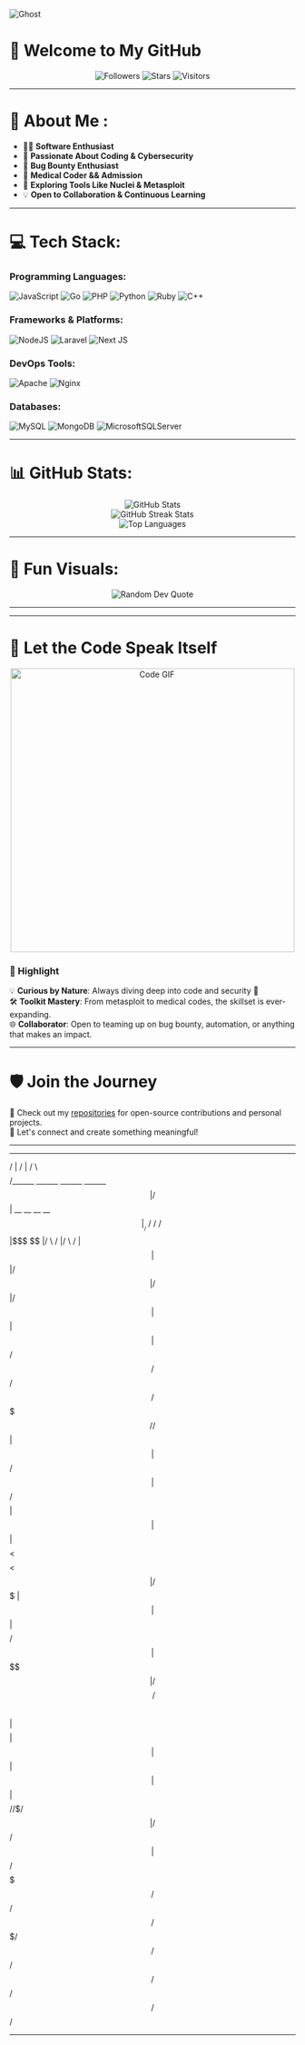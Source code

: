 ![Ghost](https://i.giphy.com/media/v1.Y2lkPTc5MGI3NjExNHpseHhlcTlsYW1tdHY3ajFpMWw1eXlvcm5odjAyb3did296MHFpOCZlcD12MV9pbnRlcm5hbF9naWZfYnlfaWQmY3Q9Zw/fwoOoDZpEpdQewQdRR/giphy.gif)

# 👋 Welcome to My GitHub
<p align="center">
  <img src="https://img.shields.io/github/followers/gh-ost00?style=for-the-badge" alt="Followers" />
  <img src="https://img.shields.io/github/stars/gh-ost00?style=for-the-badge" alt="Stars" />
  <img src="https://visitcount.itsvg.in/api?id=gh-ost00&icon=0&color=12" alt="Visitors" />
</p>

---

# 💫 About Me :
- 👨‍💻 **Software Enthusiast**  
- 🔐 **Passionate About Coding & Cybersecurity**  
- 🐛 **Bug Bounty Enthusiast**  
- 💉 **Medical Coder && Admission**  
- 🚀 **Exploring Tools Like Nuclei & Metasploit**  
- 💡 **Open to Collaboration & Continuous Learning**

---

# 💻 Tech Stack:
### Programming Languages:
![JavaScript](https://img.shields.io/badge/javascript-%23323330.svg?style=for-the-badge&logo=javascript&logoColor=%23F7DF1E) 
![Go](https://img.shields.io/badge/go-%2300ADD8.svg?style=for-the-badge&logo=go&logoColor=white) 
![PHP](https://img.shields.io/badge/php-%23777BB4.svg?style=for-the-badge&logo=php&logoColor=white) 
![Python](https://img.shields.io/badge/python-3670A0?style=for-the-badge&logo=python&logoColor=ffdd54) 
![Ruby](https://img.shields.io/badge/ruby-%23CC342D.svg?style=for-the-badge&logo=ruby&logoColor=white) 
![C++](https://img.shields.io/badge/c++-%2300599C.svg?style=for-the-badge&logo=c%2B%2B&logoColor=white)

### Frameworks & Platforms:
![NodeJS](https://img.shields.io/badge/node.js-6DA55F?style=for-the-badge&logo=node.js&logoColor=white) 
![Laravel](https://img.shields.io/badge/laravel-%23FF2D20.svg?style=for-the-badge&logo=laravel&logoColor=white) 
![Next JS](https://img.shields.io/badge/Next-black?style=for-the-badge&logo=next.js&logoColor=white)

### DevOps Tools:
![Apache](https://img.shields.io/badge/apache-%23D42029.svg?style=for-the-badge&logo=apache&logoColor=white) 
![Nginx](https://img.shields.io/badge/nginx-%23009639.svg?style=for-the-badge&logo=nginx&logoColor=white)

### Databases:
![MySQL](https://img.shields.io/badge/mysql-4479A1.svg?style=for-the-badge&logo=mysql&logoColor=white) 
![MongoDB](https://img.shields.io/badge/MongoDB-%234ea94b.svg?style=for-the-badge&logo=mongodb&logoColor=white) 
![MicrosoftSQLServer](https://img.shields.io/badge/Microsoft%20SQL%20Server-CC2927?style=for-the-badge&logo=microsoft%20sql%20server&logoColor=white)

---

# 📊 GitHub Stats:
<p align="center">
  <img src="https://github-readme-stats.vercel.app/api?username=gh-ost00&theme=dark&hide_border=false&include_all_commits=true&count_private=true" alt="GitHub Stats" />
  <br/>
  <img src="https://github-readme-streak-stats.herokuapp.com/?user=gh-ost00&theme=dark&hide_border=false" alt="GitHub Streak Stats" />
  <br/>
  <img src="https://github-readme-stats.vercel.app/api/top-langs/?username=gh-ost00&theme=dark&hide_border=false&include_all_commits=true&count_private=true&layout=compact" alt="Top Languages" />
</p>

---

# 🎨 Fun Visuals:
<p align="center">
  <img src="https://quotes-github-readme.vercel.app/api?type=horizontal&theme=radical" alt="Random Dev Quote" />
</p>

---
---

# 🌌 Let the Code Speak Itself  

<p align="center">
  <img src="https://i.giphy.com/media/v1.Y2lkPTc5MGI3NjExcXlkcDZnbTY4YnhpdG5yc2Z4dGhhbWRmbmx3ZTFjcXZrNzZ0bzI5biZlcD12MV9pbnRlcm5hbF9naWZfYnlfaWQmY3Q9Zw/3ohs7KViFzkRt3OPaE/giphy.gif" alt="Code GIF" width="500"/>
</p>

### 🚀 Highlight  
💡 **Curious by Nature**: Always diving deep into code and security 🔎  
🛠️ **Toolkit Mastery**: From metasploit to medical codes, the skillset is ever-expanding.  
🌐 **Collaborator**: Open to teaming up on bug bounty, automation, or anything that makes an impact.

---

# 🛡️ Join the Journey  

🎯 Check out my [repositories](https://github.com/Farrel0xx?tab=repositories) for open-source contributions and personal projects.  
📩 Let's connect and create something meaningful!

---
 ________                                       __   ______                      
/        |                                     /  | /      \                     
$$$$$$$$/______    ______    ______    ______  $$ |/$$$$$$  | __    __  __    __ 
$$ |__  /      \  /      \  /      \  /      \ $$ |$$$  \$$ |/  \  /  |/  \  /  |
$$    | $$$$$$  |/$$$$$$  |/$$$$$$  |/$$$$$$  |$$ |$$$$  $$ |$$  \/$$/ $$  \/$$/ 
$$$$$/  /    $$ |$$ |  $$/ $$ |  $$/ $$    $$ |$$ |$$ $$ $$ | $$  $$<   $$  $$<  
$$ |   /$$$$$$$ |$$ |      $$ |      $$$$$$$$/ $$ |$$ \$$$$ | /$$$$  \  /$$$$  \ 
$$ |   $$    $$ |$$ |      $$ |      $$       |$$ |$$   $$$/ /$$/ $$  |/$$/ $$  |
$$/     $$$$$$$/ $$/       $$/        $$$$$$$/ $$/  $$$$$$/  $$/   $$/ $$/   $$/ 
                                                                                                                                                                                                                                             
---
